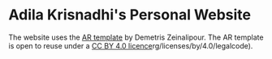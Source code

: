 # Adila Krisnadhi's Personal Website

The website uses the [AR template](https://github.com/dmsl/academic-responsive-template) by Demetris Zeinalipour. The AR template is open to reuse under a [CC BY 4.0 licence](http://creativecommons.o)rg/licenses/by/4.0/legalcode).